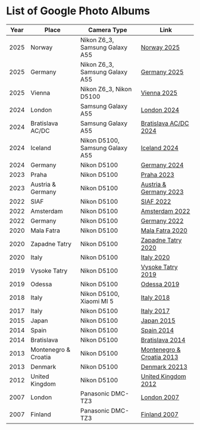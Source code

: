 
# List of Google Photo Albums

| Year | Place                | Camera Type                     | Link                                                                     |
|------|----------------------|---------------------------------|--------------------------------------------------------------------------|
| 2025 | Norway               | Nikon Z6_3, Samsung Galaxy A55  | [Norway 2025](https://photos.app.goo.gl/7hPxoW6gxutBadP66)               |
| 2025 | Germany              | Nikon Z6_3, Samsung Galaxy A55  | [Germany 2025](https://photos.app.goo.gl/iB3kzovUvUm5eCAy7)              |
| 2025 | Vienna               | Nikon Z6_3, Nikon D5100         | [Vienna 2025](https://photos.app.goo.gl/pLPt4516dmGMSkR97)               |
| 2024 | London               | Samsung Galaxy A55              | [London 2024](https://photos.app.goo.gl/aPvLPXguFvojxjXz6)               |
| 2024 | Bratislava AC/DC     | Samsung Galaxy A55              | [Bratislava AC/DC 2024](https://photos.app.goo.gl/HdDdoTab8mtWidTn8)     |
| 2024 | Iceland              | Nikon D5100, Samsung Galaxy A55 | [Iceland 2024](https://photos.app.goo.gl/XoyT7oBpu8ae6LNTA)              |
| 2024 | Germany              | Nikon D5100                     | [Germany 2024](https://photos.app.goo.gl/beH2YRJUxBSEd9Qg8)              |
| 2023 | Praha                | Nikon D5100                     | [Praha 2023](https://photos.app.goo.gl/XEwA3nbqc1onVeaU9)                |
| 2023 | Austria & Germany    | Nikon D5100                     | [Austria & Germany 2023](https://photos.app.goo.gl/M1BvFDBURHCRxjjf7)    |
| 2022 | SIAF                 | Nikon D5100                     | [SIAF 2022](https://photos.app.goo.gl/nNUhpHcBPZKPfbFP7)                 |
| 2022 | Amsterdam            | Nikon D5100                     | [Amsterdam 2022](https://photos.app.goo.gl/ib2WrbQwuKDnDxVt9)            |
| 2022 | Germany              | Nikon D5100                     | [Germany 2022](https://photos.app.goo.gl/YJpenynuECFkuipX9)              |
| 2020 | Mala Fatra           | Nikon D5100                     | [Mala Fatra 2020](https://photos.app.goo.gl/BBEvEYRYP8BjWBE99)           |
| 2020 | Zapadne Tatry        | Nikon D5100                     | [Zapadne Tatry 2020](https://photos.app.goo.gl/Rb7ax8Vy1582zotD9)        |
| 2020 | Italy                | Nikon D5100                     | [Italy 2020](https://photos.app.goo.gl/9jb3C7vExN1YhiS89)                |
| 2019 | Vysoke Tatry         | Nikon D5100                     | [Vysoke Tatry 2019](https://photos.app.goo.gl/b9RFqwYbQHorKN228)         |
| 2019 | Odessa               | Nikon D5100                     | [Odessa 2019](https://photos.app.goo.gl/YxGhJwZZD1WmMZdf8)               |
| 2018 | Italy                | Nikon D5100, Xiaomi MI 5        | [Italy 2018](https://photos.app.goo.gl/CbvpmCNmJJ36NloJ2)                |
| 2017 | Italy                | Nikon D5100                     | [Italy 2017](https://photos.app.goo.gl/jS0PkBJVUeR975ce2)                |
| 2015 | Japan                | Nikon D5100                     | [Japan 2015](https://photos.app.goo.gl/MXT6XC6MOuFMEoHo1)                |
| 2014 | Spain                | Nikon D5100                     | [Spain 2014](https://photos.app.goo.gl/BXgXfNDRaM8rQxlS2)                |
| 2014 | Bratislava           | Nikon D5100                     | [Bratislava 2014](https://photos.app.goo.gl/saaZ3ACuC0X67BoL2)           |
| 2013 | Montenegro & Croatia | Nikon D5100                     | [Montenegro & Croatia 2013](https://photos.app.goo.gl/XJmTlygUBG9qrsO02) |
| 2013 | Denmark              | Nikon D5100                     | [Denmark 20213](https://photos.app.goo.gl/1fuUzC89DNsjP7oR2)             |
| 2012 | United Kingdom       | Nikon D5100                     | [United Kingdom 2012](https://photos.app.goo.gl/qGL3VcMIclIi0fcK2)       |
| 2007 | London               | Panasonic DMC-TZ3               | [London 2007](https://photos.app.goo.gl/kDctOiIPRrYe1cpx1)               |
| 2007 | Finland              | Panasonic DMC-TZ3               | [Finland 2007](https://photos.app.goo.gl/Vc4DDqEPtsxDhvZo8)              |